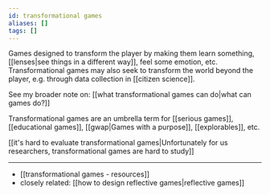```yaml
---
id: transformational games
aliases: []
tags: []
---
```


Games designed to transform the player by making them learn something, [[lenses|see things in a different way]], feel some emotion, etc. Transformational games may also seek to transform the world beyond the player, e.g. through data collection in [[citizen science]].

See my broader note on: [[what transformational games can do|what can games do?]]

Transformational games are an umbrella term for [[serious games]], [[educational games]], [[gwap|Games with a purpose]], [[explorables]], etc.

[[it's hard to evaluate transformational games|Unfortunately for us researchers, transformational games are hard to study]]

----------------------

 - [[transformational games - resources]]
 - closely related: [[how to design reflective games|reflective games]]
